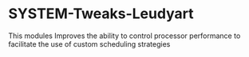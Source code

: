 # SYSTEM-Tweaks-Leudyart
This modules Improves the ability to control processor performance to facilitate the use of custom scheduling strategies
